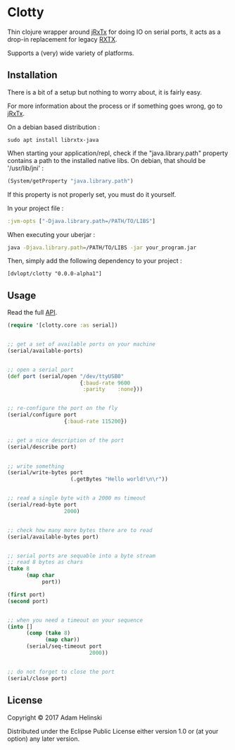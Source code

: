# Clotty

Thin clojure wrapper around [jRxTx](https://github.com/openmuc/jrxtx) for doing
IO on serial ports, it acts as a drop-in replacement for legacy
[RXTX](http://rxtx.qbang.org/wiki/index.php/Main_Page).

Supports a (very) wide variety of platforms.

## Installation

There is a bit of a setup but nothing to worry about, it is fairly
easy.

For more information about the process or if something goes wrong, go to [jRxTx](https://github.com/openmuc/jrxtx).

On a debian based distribution :

```
sudo apt install librxtx-java
```

When starting your application/repl, check if the "java.library.path" property
contains a path to the installed native libs. On debian, that should be
'/usr/lib/jni' :

```clj
(System/getProperty "java.library.path")
```

If this property is not properly set, you must do it yourself.

In your project file :
```clj
:jvm-opts ["-Djava.library.path=/PATH/TO/LIBS"]
```

When executing your uberjar :
```sh
java -Djava.library.path=/PATH/TO/LIBS -jar your_program.jar
```

Then, simply add the following dependency to your project :

    [dvlopt/clotty "0.0.0-alpha1"]


## Usage

Read the full [API](https://dvlopt.github.io/doc/clotty/index.html).

```clj
(require '[clotty.core :as serial])


;; get a set of available ports on your machine
(serial/available-ports)


;; open a serial port
(def port (serial/open "/dev/ttyUSB0"
                       {:baud-rate 9600
                        :parity    :none}))


;; re-configure the port on the fly
(serial/configure port
                  {:baud-rate 115200})


;; get a nice description of the port
(serial/describe port)

    
;; write something
(serial/write-bytes port
                    (.getBytes "Hello world!\n\r"))


;; read a single byte with a 2000 ms timeout
(serial/read-byte port
                  2000)


;; check how many more bytes there are to read
(serial/available-bytes port)


;; serial ports are sequable into a byte stream
;; read 8 bytes as chars
(take 8
      (map char
           port))

(first port)
(second port)


;; when you need a timeout on your sequence
(into []
      (comp (take 8)
            (map char))
      (serial/seq-timeout port
                          2000))


;; do not forget to close the port
(serial/close port)
```


## License

Copyright © 2017 Adam Helinski

Distributed under the Eclipse Public License either version 1.0 or (at
your option) any later version.
